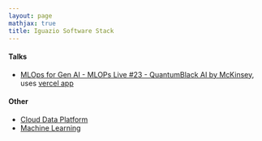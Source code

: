 ```yaml
---
layout: page
mathjax: true
title: Iguazio Software Stack
---
```


#### Talks
* [MLOps for Gen AI - MLOPs Live #23 - QuantumBlack AI by McKinsey](https://www.youtube.com/watch?v=9RjD_VNvZSg&t=156s), uses [vercel app](https://vercel.com)

#### Other
* [Cloud Data Platform](../cloud_data_platform.md)
* [Machine Learning](../machine_learning.md)

